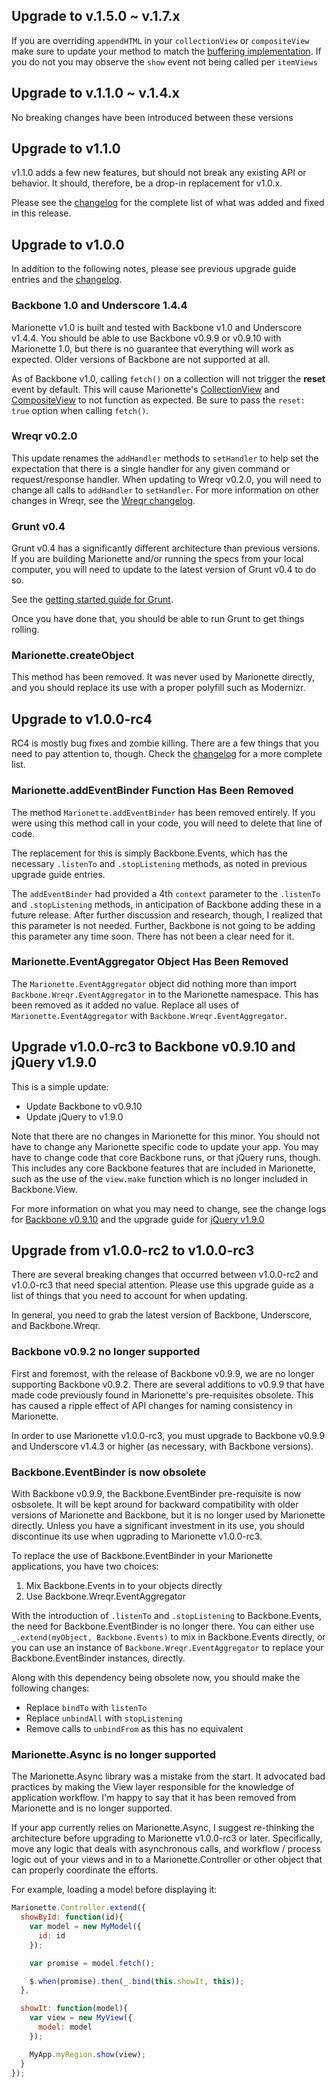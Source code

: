 ## Upgrade to v.1.5.0 ~ v.1.7.x
If you are overriding `appendHTML` in your `collectionView` or `compositeView` make sure to update your method to match the [buffering implementation](https://github.com/marionettejs/backbone.marionette/blob/master/src/marionette.collectionview.js#L299). If you do not you may observe the `show` event not being called per `itemViews`

## Upgrade to v.1.1.0 ~ v.1.4.x
No breaking changes have been introduced between these versions

## Upgrade to v1.1.0

v1.1.0 adds a few new features, but should not break any existing API or
behavior. It should, therefore, be a drop-in replacement for v1.0.x.

Please see the [changelog](https://github.com/marionettejs/backbone.marionette/blob/master/changelog.md)
for the complete list of what was added and fixed in this release.

## Upgrade to v1.0.0

In addition to the following notes, please see previous upgrade guide entries and the
[changelog](https://github.com/marionettejs/backbone.marionette/blob/master/changelog.md).

### Backbone 1.0 and Underscore 1.4.4

Marionette v1.0 is built and tested with Backbone v1.0 and Underscore v1.4.4. You should be
able to use Backbone v0.9.9 or v0.9.10 with Marionette 1.0, but there is no
guarantee that everything will work as expected. Older versions of
Backbone are not supported at all.

As of Backbone v1.0, calling `fetch()` on a collection will not trigger the **reset** event
by default. This will cause Marionette's [CollectionView](https://github.com/marionettejs/backbone.marionette/blob/master/docs/marionette.collectionview.md) and [CompositeView](https://github.com/marionettejs/backbone.marionette/blob/master/docs/marionette.compositeview.md) to not function
as expected. Be sure to pass the `reset: true` option when calling `fetch()`.

### Wreqr v0.2.0

This update renames the `addHandler` methods to `setHandler` to help
set the expectation that there is a single handler for any given
command or request/response handler. When updating to Wreqr v0.2.0,
you will need to change all calls to `addHandler` to `setHandler`. For
more information on other changes in Wreqr, see the
[Wreqr changelog](https://github.com/marionettejs/backbone.wreqr/blob/master/CHANGELOG.md).

### Grunt v0.4

Grunt v0.4 has a significantly different architecture than previous versions. If
you are building Marionette and/or running the specs from your local computer, you
will need to update to the latest version of Grunt v0.4 to do so.

See the
[getting started guide for Grunt](http://gruntjs.com/getting-started).

Once you have done that, you should be able to run Grunt to get things rolling.

### Marionette.createObject

This method has been removed. It was never used by Marionette directly,
and you should replace its use with a proper polyfill such as Modernizr.

## Upgrade to v1.0.0-rc4

RC4 is mostly bug fixes and zombie killing. There are a few
things that you need to pay attention to, though. Check the
[changelog](https://github.com/marionettejs/backbone.marionette/blob/master/changelog.md)
for a more complete list.

### Marionette.addEventBinder Function Has Been Removed

The method `Marionette.addEventBinder` has been removed
entirely. If you were using this method call in your code,
you will need to delete that line of code.

The replacement for this is simply Backbone.Events, which
has the necessary `.listenTo` and `.stopListening` methods,
as noted in previous upgrade guide entries.

The `addEventBinder` had provided a 4th `context` parameter
to the `.listenTo` and `.stopListening` methods, in anticipation
of Backbone adding these in a future release. After further
discussion and research, though, I realized that this parameter
is not needed. Further, Backbone is not going to be adding this
parameter any time soon. There has not been a clear need for
it.

### Marionette.EventAggregator Object Has Been Removed

The `Marionette.EventAggregator` object did nothing more than
import `Backbone.Wreqr.EventAggregator` in to the Marionette
namespace. This has been removed as it added no value. Replace
all uses of `Marionette.EventAggregator` with
`Backbone.Wreqr.EventAggregator`.

## Upgrade v1.0.0-rc3 to Backbone v0.9.10 and jQuery v1.9.0

This is a simple update:

* Update Backbone to v0.9.10
* Update jQuery to v1.9.0

Note that there are no changes in Marionette for this minor.
You should not have to change any Marionette specific code
to update your app. You may have to change code that core
Backbone runs, or that jQuery runs, though. This includes
any core Backbone features that are included in Marionette,
such as the use of the `view.make` function which is no
longer included in Backbone.View.

For more information on what you may need to change, see
the change logs for
[Backbone v0.9.10](http://backbonejs.org/#changelog)
and the upgrade guide for [jQuery v1.9.0](http://jquery.com/upgrade-guide/1.9/)

## Upgrade from v1.0.0-rc2 to v1.0.0-rc3

There are several breaking changes that occurred between v1.0.0-rc2 and
v1.0.0-rc3 that need special attention. Please use this upgrade guide
as a list of things that you need to account for when updating.

In general, you need to grab the latest version of Backbone, Underscore,
and Backbone.Wreqr.

### Backbone v0.9.2 no longer supported

First and foremost, with the release of Backbone v0.9.9, we are no
longer supporting Backbone v0.9.2. There are several additions to
v0.9.9 that have made code previously found in Marionette's pre-requisites
obsolete. This has caused a ripple effect of API changes for
naming consistency in Marionette.

In order to use Marionette v1.0.0-rc3, you must upgrade to Backbone
v0.9.9 and Underscore v1.4.3 or higher (as necessary, with Backbone
versions).

### Backbone.EventBinder is now obsolete

With Backbone v0.9.9, the Backbone.EventBinder pre-requisite is now
osbsolete. It will be kept around for backward compatibility with
older versions of Marionette and Backbone, but it is no longer used
by Marionette directly. Unless you have a significant investment in
its use, you should discontinue its use when ugprading to Marionette
v1.0.0-rc3.

To replace the use of Backbone.EventBinder in your Marionette applications,
you have two choices:

1. Mix Backbone.Events in to your objects directly
2. Use Backbone.Wreqr.EventAggregator

With the introduction of `.listenTo` and `.stopListening` to Backbone.Events,
the need for Backbone.EventBinder is no longer there. You can either
use `_.extend(myObject, Backbone.Events)` to mix in Backbone.Events
directly, or you can use an instance of `Backbone.Wreqr.EventAggregator`
to replace your Backbone.EventBinder instances, directly.

Along with this dependency being obsolete now, you should make the
following changes:

* Replace `bindTo` with `listenTo`
* Replace `unbindAll` with `stopListening`
* Remove calls to `unbindFrom` as this has no equivalent

### Marionette.Async is no longer supported

The Marionette.Async library was a mistake from the start. It advocated
bad practices by making the View layer responsible for the knowledge
of application workflow. I'm happy to say that it has been removed
from Marionette and is no longer supported.

If your app currently relies on Marionette.Async, I suggest re-thinking
the architecture before upgrading to Marionette v1.0.0-rc3 or later. Specifically,
move any logic that deals with asynchronous calls, and workflow / process
logic out of your views and in to a Marionette.Controller or other object
that can properly coordinate the efforts.

For example, loading a model before displaying it:

```js
Marionette.Controller.extend({
  showById: function(id){
    var model = new MyModel({
      id: id
    });

    var promise = model.fetch();

    $.when(promise).then(_.bind(this.showIt, this));
  },

  showIt: function(model){
    var view = new MyView({
      model: model
    });

    MyApp.myRegion.show(view);
  }
});
```
